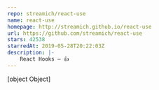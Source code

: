 ```yaml
---
repo: streamich/react-use
name: react-use
homepage: http://streamich.github.io/react-use
url: https://github.com/streamich/react-use
stars: 42538
starredAt: 2019-05-28T20:22:03Z
description: |-
    React Hooks — 👍
---
```


[object Object]
